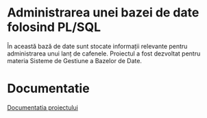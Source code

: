 # Administrarea unei bazei de date folosind PL/SQL

În această bază de date sunt stocate informații relevante pentru administrarea unui lanț de 
cafenele. Proiectul a fost dezvoltat pentru materia Sisteme de Gestiune a Bazelor de Date.

# Documentatie
[Documentatia proiectului](https://github.com/lianaglazov/proiect-sgbd/blob/main/Proiect%20SGBD.pdf)
